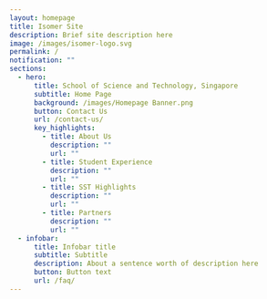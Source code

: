 ```yaml
---
layout: homepage
title: Isomer Site
description: Brief site description here
image: /images/isomer-logo.svg
permalink: /
notification: ""
sections:
  - hero:
      title: School of Science and Technology, Singapore
      subtitle: Home Page
      background: /images/Homepage Banner.png
      button: Contact Us
      url: /contact-us/
      key_highlights:
        - title: About Us
          description: ""
          url: ""
        - title: Student Experience
          description: ""
          url: ""
        - title: SST Highlights
          description: ""
          url: ""
        - title: Partners
          description: ""
          url: ""
  - infobar:
      title: Infobar title
      subtitle: Subtitle
      description: About a sentence worth of description here
      button: Button text
      url: /faq/
---
```

